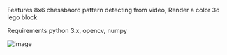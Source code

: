 Features
8x6 chessbaord pattern detecting from video, Render a color 3d lego block

Requirements python 3.x, opencv, numpy

![image](https://github.com/user-attachments/assets/ef54b80d-8da8-4b79-9207-dd368e79bd28)
